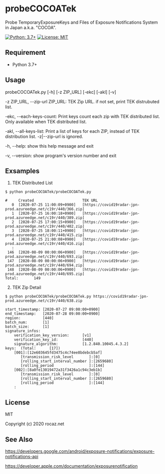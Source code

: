 # probeCOCOATek
Probe TemporaryExposureKeys and Files of Exposure Notifications System in Japan a.k.a. "COCOA".

[![Python: 3.7+](https://img.shields.io/badge/Python-3.7+-4584b6.svg?style=popout&logo=python)](https://www.python.org/)
[![License: MIT](https://img.shields.io/badge/License-MIT-yellow.svg)](https://opensource.org/licenses/MIT)

## Requirement

- Python 3.7+

## Usage

probeCOCOATek.py [-h] [-z ZIP_URL] [-ekc] [-akl] [-v]

-z ZIP_URL, --zip-url ZIP_URL:  TEK Zip URL. if not set, print TEK distrubuted list.

-ekc, --each-keys-count:        Print keys count each zip with TEK distributed list. Only available when TEK distributed list.

-akl, --all-keys-list:          Print a list of keys for each ZIP, instead of TEK distribution list. -z|--zip-url is ignored.

-h, --help:                     show this help message and exit

-v, --version:                  show program's version number and exit

## Exsamples

1. TEK Distributed List

```$ python probeCOCOATek/probeCOCOATek.py```

```
#     Created                      TEK URL
   0  [2020-07-25 11:00:09+0900]   [https://covid19radar-jpn-prod.azureedge.net/c19r/440/366.zip]
   1  [2020-07-25 16:00:18+0900]   [https://covid19radar-jpn-prod.azureedge.net/c19r/440/389.zip]
   2  [2020-07-25 17:00:15+0900]   [https://covid19radar-jpn-prod.azureedge.net/c19r/440/402.zip]
   3  [2020-07-25 18:00:11+0900]   [https://covid19radar-jpn-prod.azureedge.net/c19r/440/415.zip]
   4  [2020-07-25 21:00:08+0900]   [https://covid19radar-jpn-prod.azureedge.net/c19r/440/416.zip]
   :
 146  [2020-08-09 00:00:06+0900]   [https://covid19radar-jpn-prod.azureedge.net/c19r/440/693.zip]
 147  [2020-08-09 00:00:06+0900]   [https://covid19radar-jpn-prod.azureedge.net/c19r/440/694.zip]
 148  [2020-08-09 00:00:06+0900]   [https://covid19radar-jpn-prod.azureedge.net/c19r/440/695.zip]
Total:       149
```

2. TEK Zip Detail

```$ python probeCOCOATek/probeCOCOATek.py https://covid19radar-jpn-prod.azureedge.net/c19r/440/638.zip```

```
start_timestamp: [2020-07-27 09:00:00+0900]
end_timestamp:   [2020-07-28 09:00:00+0900]
region:          [440]
batch_num:       [1]
batch_size:      [1]
signature_infos:
    verification_key_version:      [v1]
    verification_key_id:           [440]
    signature_algorithm:           [1.2.840.10045.4.3.2]
keys:  (Total:      [17])
    [001]:[12e603645fd3475c4c74ee8bdebcb5af]
       [transmission_risk_level       ]:[0]
       [rolling_start_interval_number ]:[2659680]
       [rolling_period                ]:[144]
    [002]:[8a0fe13019472a31f3426a1c94c3eb1b]
       [transmission_risk_level       ]:[0]
       [rolling_start_interval_number ]:[2659680]
       [rolling_period                ]:[144]
    :
```

## License

MIT

Copyright (c) 2020 rocaz.net

## See Also

https://developers.google.com/android/exposure-notifications/exposure-notifications-api

https://developer.apple.com/documentation/exposurenotification
